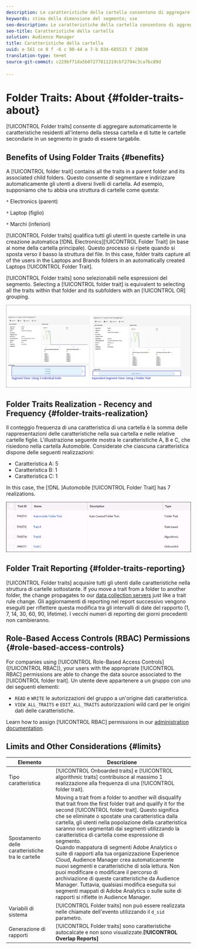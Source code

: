 ```yaml
---
description: Le caratteristiche della cartella consentono di aggregare automaticamente le caratteristiche residenti all'interno della stessa cartella e di tutte le cartelle secondarie in un segmento targabile.
keywords: stima della dimensione del segmento; sse
seo-description: Le caratteristiche della cartella consentono di aggregare automaticamente le caratteristiche residenti all'interno della stessa cartella e di tutte le cartelle secondarie in un segmento targabile.
seo-title: Caratteristiche della cartella
solution: Audience Manager
title: Caratteristiche della cartella
uuid: e 561 ce 8 f -6 c 90-44 a 7-b 034-685533 f 29030
translation-type: tm+mt
source-git-commit: c229bf71da5b07277811219cbf2794c3ca7bc89d

---
```



# Folder Traits: About {#folder-traits-about}

[!UICONTROL Folder traits] consente di aggregare automaticamente le caratteristiche residenti all'interno della stessa cartella e di tutte le cartelle secondarie in un segmento in grado di essere targabile.

## Benefits of Using Folder Traits {#benefits}

A [!UICONTROL folder trait] contains all the traits in a parent folder and its associated child folders. Questo consente di segmentare e indirizzare automaticamente gli utenti a diversi livelli di cartella. Ad esempio, supponiamo che tu abbia una struttura di cartelle come questa:

`*` Electronics (parent)

`*` Laptop (figlio)

`*` Marchi (inferiori)

[!UICONTROL Folder traits] qualifica tutti gli utenti in queste cartelle in una creazione automatica [!DNL Electronics][!UICONTROL Folder Trait] (in base al nome della cartella principale). Questo processo si ripete quando si sposta verso il basso la struttura del file. In this case, folder traits capture all of the users in the Laptops and Brands folders in an automatically created Laptops [!UICONTROL Folder Trait].

[!UICONTROL Folder traits] sono selezionabili nelle espressioni del segmento. Selecting a [!UICONTROL folder trait] is equivalent to selecting all the traits within that folder and its subfolders with an [!UICONTROL OR] grouping.

![](assets/folder-traits-compare-border.jpg)

## Folder Traits Realization - Recency and Frequency {#folder-traits-realization}

Il conteggio frequenza di una caratteristica di una cartella è la somma delle rappresentazioni delle caratteristiche nella sua cartella e nelle relative cartelle figlie. L'illustrazione seguente mostra le caratteristiche A, B e C, che risiedono nella cartella Automobile. Considerate che ciascuna caratteristica dispone delle seguenti realizzazioni:

* Caratteristica A: 5
* Caratteristica B: 1
* Caratteristica C: 1

In this case, the [!DNL ]Automobile [!UICONTROL Folder Trait] has 7 realizations.

![](assets/folder_traits_rollup_border.png)

## Folder Trait Reporting {#folder-traits-reporting}

[!UICONTROL Folder traits] acquisire tutti gli utenti dalle caratteristiche nella struttura di cartelle sottostante. If you move a trait from a folder to another folder, the change propagates to our [data collection servers](../../reference/system-components/components-data-collection.md) just like a trait rule change. Gli aggiornamenti di reporting nel report successivo vengono eseguiti per riflettere questa modifica tra gli intervalli di date del rapporto (1, 7, 14, 30, 60, 90, lifetime). I vecchi numeri di reporting dei giorni precedenti non cambieranno.

## Role-Based Access Controls (RBAC) Permissions {#role-based-access-controls}

For companies using [!UICONTROL Role-Based Access Controls] ([!UICONTROL RBAC]), your users with the appropriate [!UICONTROL RBAC] permissions are able to change the data source associated to the [!UICONTROL folder trait]. Un utente deve appartenere a un gruppo con uno dei seguenti elementi:

* `READ` e `WRITE` le autorizzazioni del gruppo a un'origine dati caratteristica.
* `VIEW_ALL_TRAITS` e `EDIT_ALL_TRAITS` autorizzazioni wild card per le origini dati delle caratteristiche.

Learn how to assign [!UICONTROL RBAC] permissions in our [administration documentation](../../features/administration/administration-overview.md#create-group).

## Limits and Other Considerations {#limits}

| Elemento | Descrizione |
|---|---|
| Tipo caratteristica | [!UICONTROL Onboarded traits] e [!UICONTROL algorithmic traits] contribuisce al massimo 1 realizzazione alla frequenza di una [!UICONTROL folder trait]. |
| Spostamento delle caratteristiche tra le cartelle | Moving a trait from a folder to another will disqualify that trait from the first folder trait and qualify it for the second [!UICONTROL folder trait]. Questo significa che se eliminate o spostate una caratteristica dalla cartella, gli utenti nella popolazione della caratteristica saranno non segmentati dai segmenti utilizzando la caratteristica di cartella come espressione di segmento. <br> Quando mappatura di segmenti Adobe Analytics o suite di rapporti alla tua organizzazione Experience Cloud, Audience Manager crea automaticamente nuovi segmenti e caratteristiche di sola lettura. Non puoi modificare o modificare il percorso di archiviazione di queste caratteristiche da Audience Manager. Tuttavia, qualsiasi modifica eseguita sui segmenti mappati di Adobe Analytics o sulle suite di rapporti si riflette in Audience Manager. |
| Variabili di sistema | [!UICONTROL Folder traits] non può essere realizzata nelle chiamate dell'evento utilizzando il `d_sid` parametro. |
| Generazione di rapporti   | [!UICONTROL Folder traits] sono caratteristiche autocalcate e non sono visualizzate.**[!UICONTROL Overlap Reports]** |